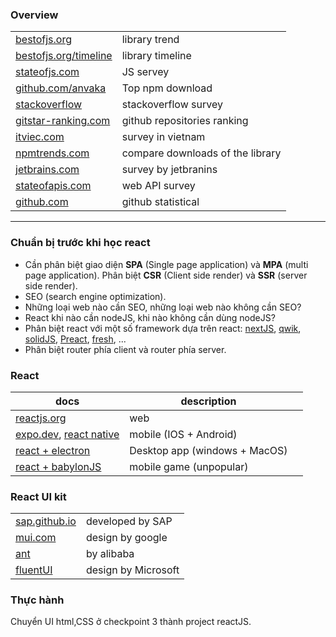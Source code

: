 ### Overview

|                                                                                                                                                      |                                  |
| ---------------------------------------------------------------------------------------------------------------------------------------------------- | -------------------------------- |
| [bestofjs.org](https://bestofjs.org/projects)                                                                                                        | library trend                    |
| [bestofjs.org/timeline](https://bestofjs.org/timeline)                                                                                               | library timeline                 |
| [stateofjs.com](https://2022.stateofjs.com/en-US/)                                                                                                   | JS servey                        |
| [github.com/anvaka](https://gist.github.com/anvaka/8e8fa57c7ee1350e3491)                                                                             | Top npm download                 |
| [stackoverflow](https://survey.stackoverflow.co/2022/)                                                                                               | stackoverflow survey             |
| [gitstar-ranking.com](https://gitstar-ranking.com/repositories)                                                                                      | github repositories ranking      |
| [itviec.com](https://itviec.com/blog/wp-content/uploads/2022/11/N8VdVWP6dt58ys1b1Zdln2508hnt2cesc5ssv28k6tbyi-ITviec_Salary_Report_2022_2023-EN.pdf) | survey in vietnam                |
| [npmtrends.com](https://npmtrends.com/)                                                                                                              | compare downloads of the library |
| [jetbrains.com](https://www.jetbrains.com/lp/devecosystem-2022/)                                                                                     | survey by jetbranins             |
| [stateofapis.com](https://stateofapis.com/)                                                                                                          | web API survey                   |
| [github.com](https://octoverse.github.com/2022/top-programming-languages)                                                                            | github statistical               |

---

### Chuẩn bị trước khi học react

- Cần phân biệt giao diện **SPA** (Single page application) và **MPA** (multi page application). Phân biệt **CSR** (Client side render) và **SSR** (server side render).
- SEO (search engine optimization).
- Những loại web nào cần SEO, những loại web nào không cần SEO?
- React khi nào cần nodeJS, khi nào không cần dùng nodeJS?
- Phân biệt react với một số framework dựa trên react: [nextJS](https://nextjs.org), [qwik](https://qwik.builder.io/), [solidJS](https://www.solidjs.com/), [Preact](https://preactjs.com/), [fresh](https://fresh.deno.dev/), ...
- Phân biệt router phía client và router phía server.

### React

| docs                                                                         | description                   |     |
| ---------------------------------------------------------------------------- | ----------------------------- | --- |
| [reactjs.org](https://beta.reactjs.org/)                                     | web                           |
| [expo.dev](https://docs.expo.dev/), [react native](https://reactnative.dev/) | mobile (IOS + Android)        |
| [react + electron](https://www.electronjs.org/)                              | Desktop app (windows + MacOS) |
| [react + babylonJS](https://www.babylonjs.com/)                              | mobile game (unpopular)       |

### React UI kit

|                                                                |                     |
| -------------------------------------------------------------- | ------------------- |
| [sap.github.io](https://sap.github.io/ui5-webcomponents-react) | developed by SAP    |
| [mui.com](https://mui.com/)                                    | design by google    |
| [ant](https://ant.design/)                                     | by alibaba          |
| [fluentUI](https://react.fluentui.dev/)                        | design by Microsoft |

### Thực hành

Chuyển UI html,CSS ở checkpoint 3 thành project reactJS.
